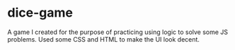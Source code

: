 # dice-game

A game I created for the purpose of practicing using logic to solve some JS problems. Used some CSS and HTML to make the UI look decent.
